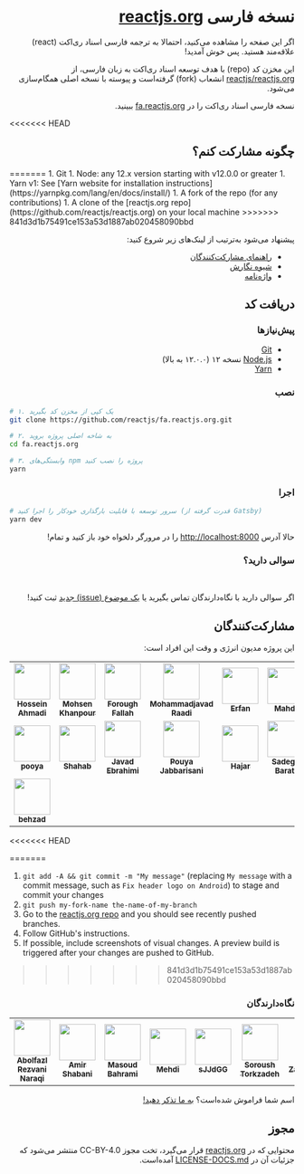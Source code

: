 <h1 dir="rtl">نسخه فارسی <a href="https://reactjs.org/">reactjs.org</a></h1>

<p dir="rtl">
اگر این صفحه را مشاهده می‌کنید، احتمالا به ترجمه فارسی اسناد ری‌اکت (react) علاقه‌مند هستید. پس خوش‌ آمدید!
</p>

<p dir="rtl">
این مخزن کد (repo) با هدف توسعه اسناد ری‌اکت به زبان فارسی، از <a href="https://github.com/reactjs/reactjs.org">reactjs/reactjs.org</a> انشعاب (fork) گرفته‌است و پیوسته با نسخه اصلی همگام‌سازی می‌شود.
</p>

<p dir="rtl">
  نسخه فارسی اسناد ری‌اکت را در <a href="https://fa.reactjs.org/" target="_blank">fa.reactjs.org</a> ببینید.
</p>

<<<<<<< HEAD
<h2 dir="rtl">چگونه مشارکت کنم؟</h2>
=======
1. Git
1. Node: any 12.x version starting with v12.0.0 or greater
1. Yarn v1: See [Yarn website for installation instructions](https://yarnpkg.com/lang/en/docs/install/)
1. A fork of the repo (for any contributions)
1. A clone of the [reactjs.org repo](https://github.com/reactjs/reactjs.org) on your local machine
>>>>>>> 841d3d1b75491ce153a53d1887ab020458090bbd

<p dir="rtl">
پیشنهاد می‌شود به‌ترتیب از لینک‌های زیر شروع کنید:
</p>
<ul dir="rtl">
  <li>
    <a href="https://github.com/reactjs/fa.reactjs.org/blob/master/CONTRIBUTING.md">
      راهنمای مشارکت‌کنندگان
    </a>
  </li>
  <li>
    <a href="https://github.com/reactjs/fa.reactjs.org/blob/master/STYLE-GUIDE.md">
      شیوه نگارش
    </a>
  </li>
  <li>
    <a href="https://github.com/reactjs/fa.reactjs.org/blob/master/TRANSLATION.md">
      واژه‌نامه
    </a>
  </li>
</ul>

<h2 dir="rtl">
دریافت کد
</h2>

<h3 dir="rtl">
پیش‌نیازها
</h3>

<ul dir="rtl">
  <li>
    <a href="https://git-scm.com/downloads">Git</a>
  </li>
  <li>
    <a href="https://nodejs.org/en/">Node.js</a> نسخه ۱۲ (۱۲.۰.۰ به بالا)
  </li>
    <li>
    <a href="https://yarnpkg.com/lang/en/docs/install/">Yarn</a>
  </li>
</ul>

<h3 dir="rtl">نصب</h3>

```bash
# ۱. یک کپی از مخزن کد بگیرید
git clone https://github.com/reactjs/fa.reactjs.org.git

# ۲. به شاخه اصلی پروژه بروید
cd fa.reactjs.org

# ۳. وابستگی‌های npm پروژه را نصب کنید
yarn
```

<h3 dir="rtl">اجرا</h3>

```bash
# سرور توسعه با قابلیت بارگذاری خودکار را اجرا کنید (قدرت گرفته از Gatsby)
yarn dev
```

<p dir="rtl">
حالا آدرس <a href="http://localhost:8000">http://localhost:8000</a> را در مرورگر دلخواه خود باز کنید و تمام!
</p>

<h3 dir="rtl">سوالی دارید؟</h3>

‌<p dir="rtl">
اگر سوالی دارید با نگاه‌دارندگان تماس بگیرید یا <a href="https://github.com/reactjs/fa.reactjs.org/issues/new">یک موضوع (issue) جدید</a> ثبت کنید!
</p>

<h2 dir="rtl">مشارکت‌کنندگان</h2>
<p dir="rtl">
این پروژه مدیون انرژی و وقت این افراد است:
</p>
<!-- ALL-CONTRIBUTORS-LIST:START - Do not remove or modify this section -->
<!-- prettier-ignore-start -->
<!-- markdownlint-disable -->
<table>
  <tr>
    <td align="center"><a href="https://github.com/hosseinAMD"><img src="https://avatars2.githubusercontent.com/u/43136173?v=4?s=64" width="64px;" alt=""/><br /><sub><b>Hossein Ahmadi</b></sub></a></td>
    <td align="center"><a href="https://github.com/mohsenkhanpour"><img src="https://avatars1.githubusercontent.com/u/28626829?v=4?s=64" width="64px;" alt=""/><br /><sub><b>Mohsen Khanpour</b></sub></a></td>
    <td align="center"><a href="https://github.com/black-sheep777"><img src="https://avatars2.githubusercontent.com/u/16780155?v=4?s=64" width="64px;" alt=""/><br /><sub><b>Forough Fallah</b></sub></a></td>
    <td align="center"><a href="https://www.bitsnbytes.ir/"><img src="https://avatars2.githubusercontent.com/u/20579660?v=4?s=64" width="64px;" alt=""/><br /><sub><b>Mohammadjavad Raadi</b></sub></a></td>
    <td align="center"><a href="https://octascript.com/"><img src="https://avatars0.githubusercontent.com/u/52595036?v=4?s=64" width="64px;" alt=""/><br /><sub><b>Erfan</b></sub></a></td>
    <td align="center"><a href="https://github.com/mahdinba97"><img src="https://avatars2.githubusercontent.com/u/29746159?v=4?s=64" width="64px;" alt=""/><br /><sub><b>Mahdi</b></sub></a></td>
    <td align="center"><a href="https://github.com/x1smind"><img src="https://avatars0.githubusercontent.com/u/7421771?v=4?s=64" width="64px;" alt=""/><br /><sub><b>Faraz Soroush</b></sub></a></td>
  </tr>
  <tr>
    <td align="center"><a href="https://sabramooz.ir/"><img src="https://avatars0.githubusercontent.com/u/7726076?v=4?s=64" width="64px;" alt=""/><br /><sub><b>pooya</b></sub></a></td>
    <td align="center"><a href="https://github.com/c0m1t"><img src="https://avatars1.githubusercontent.com/u/45701680?v=4?s=64" width="64px;" alt=""/><br /><sub><b>Shahab</b></sub></a></td>
    <td align="center"><a href="https://github.com/J3brahimi"><img src="https://avatars1.githubusercontent.com/u/42724322?v=4?s=64" width="64px;" alt=""/><br /><sub><b>Javad Ebrahimi</b></sub></a></td>
    <td align="center"><a href="http://pouyajabbarisani.com/"><img src="https://avatars1.githubusercontent.com/u/13765850?v=4?s=64" width="64px;" alt=""/><br /><sub><b>Pouya Jabbarisani</b></sub></a></td>
    <td align="center"><a href="https://github.com/hajarsadeghi"><img src="https://avatars3.githubusercontent.com/u/13552048?v=4?s=64" width="64px;" alt=""/><br /><sub><b>Hajar</b></sub></a></td>
    <td align="center"><a href="https://github.com/sadeghbarati"><img src="https://avatars0.githubusercontent.com/u/17789047?v=4?s=64" width="64px;" alt=""/><br /><sub><b>Sadegh Barati</b></sub></a></td>
    <td align="center"><a href="https://github.com/pooooriya"><img src="https://avatars2.githubusercontent.com/u/65160744?v=4?s=64" width="64px;" alt=""/><br /><sub><b>pooooriya</b></sub></a></td>
  </tr>
    <tr>
    <td align="center"><a href="https://github.com/behzad-dev"><img src="https://avatars0.githubusercontent.com/u/70510985?v=4?s=64" width="64px;" alt=""/><br /><sub><b>behzad</b></sub></a></td>
  </tr>
</table>
<!-- markdownlint-restore -->
<!-- prettier-ignore-end -->

<<<<<<< HEAD
<!-- ALL-CONTRIBUTORS-LIST:END -->
=======
1. `git add -A && git commit -m "My message"` (replacing `My message` with a commit message, such as `Fix header logo on Android`) to stage and commit your changes
1. `git push my-fork-name the-name-of-my-branch`
1. Go to the [reactjs.org repo](https://github.com/reactjs/reactjs.org) and you should see recently pushed branches.
1. Follow GitHub's instructions.
1. If possible, include screenshots of visual changes. A preview build is triggered after your changes are pushed to GitHub.
>>>>>>> 841d3d1b75491ce153a53d1887ab020458090bbd

<h3 dir="rtl">نگاه‌دارندگان</h3>

<table>
<tr>
  <td align="center"><a href="https://github.com/rezvani2647"><img src="https://avatars1.githubusercontent.com/u/61161472?v=4?s=64" width="64px;" alt=""/><br /><sub><b>Abolfazl Rezvani Naraqi</b></sub></a></td>
  <td align="center"><a href="https://github.com/Schabaani"><img src="https://avatars3.githubusercontent.com/u/16123923?v=4?s=64" width="64px;" alt=""/><br /><sub><b>Amir Shabani</b></sub></a></td>
  <td align="center"><a href="http://refactor.ir/"><img src="https://avatars2.githubusercontent.com/u/10113477?v=4?s=64" width="64px;" alt=""/><br /><sub><b>Masoud Bahrami</b></sub></a></td>
  <td align="center"><a href="https://github.com/seven-deuce"><img src="https://avatars1.githubusercontent.com/u/40258654?v=4?s=64" width="64px;" alt=""/><br /><sub><b>Mehdi</b></sub></a></td>
  <td align="center"><a href="https://github.com/sJJdGG"><img src="https://avatars1.githubusercontent.com/u/25764288?v=4?s=64" width="64px;" alt=""/><br /><sub><b>sJJdGG</b></sub></a></td>
  <td align="center"><a href="http://sorousht.com/"><img src="https://avatars2.githubusercontent.com/u/3072018?v=4?s=64" width="64px;" alt=""/><br /><sub><b>Soroush Torkzadeh</b></sub></a></td>
  <td align="center"><a href="https://github.com/zahrajoulaei"><img src="https://avatars0.githubusercontent.com/u/13994544?v=4?s=64" width="64px;" alt=""/><br /><sub><b>ZahraCandoIt!</b></sub></a></td>
  </tr>
</table>
<p dir="rtl">اسم شما فراموش شده‌است؟‌ <a href="https://github.com/reactjs/fa.reactjs.org/issues/new">به ما تذکر دهید!</a></p>

<h2 dir="rtl">مجوز</h2>

<p dir="rtl">
محتوایی که در <a href="https://reactjs.org/">reactjs.org</a> قرار می‌گیرد، تخت مجوز CC-BY-4.0 منتشر می‌شود که جزئیات آن در <a href="https://github.com/open-source-explorer/reactjs.org/blob/master/LICENSE-DOCS.md">LICENSE-DOCS.md</a> آمده‌است.
</p>
